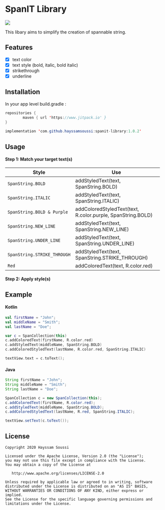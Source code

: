 # SpanIT Library
[![](https://jitpack.io/v/hayssamsoussi/spanit-library.svg)](https://jitpack.io/#hayssamsoussi/spanit-library)

This libary aims to simplify the creation of spannable string.

## Features
- [x] text color
- [x] text style (bold, italic, bold italic)
- [x] strikethrough
- [x] underline

## Installation
In your app level build.gradle :

```java
repositories {
        maven { url 'https://www.jitpack.io' }
}
    
implementation 'com.github.hayssamsoussi:spanit-library:1.0.2'
```
## Usage
#### Step 1: Match your target text(s)
| Style                       | Use                                     |
| -------------                | ----------------------------------------------- |
| `SpanString.BOLD`                | addStyledText(text, SpanString.BOLD)                         |
| `SpanString.ITALIC`                 | addStyledText(text, SpanString.ITALIC)                         |
| `SpanString.BOLD & Purple`              | addColoredStyledText(text, R.color.purple, SpanString.BOLD)                          |
| `SpanString.NEW_LINE`   | addStyledText(text, SpanString.NEW_LINE)    |
| `SpanString.UNDER_LINE`             |  addStyledText(text, SpanString.UNDER_LINE)                |
| `SpanString.STRIKE_THROUGH`             | addStyledText(text, SpanString.STRIKE_THROUGH)           |
| `Red`                      | addColoredText(text, R.color.red)                                |

#### Step 2: Apply style(s)

## Example
#### Kotlin
```kotlin
val firstName = "John";
val middleName = "Smith";
val lastName = "Doe";

var c = SpanCollection(this)
c.addColoredText(firstName, R.color.red)
c.addStyledText(middleName, SpanString.BOLD)
c.addColoredStyledText(lastName, R.color.red, SpanString.ITALIC)

textView.text = c.toText();
```
#### Java
```java
String firstName = "John";
String middleName = "Smith";
String lastName = "Doe";

SpanCollection c = new SpanCollection(this);
c.addColoredText(firstName, R.color.red);
c.addStyledText(middleName, SpanString.BOLD);
c.addColoredStyledText(lastName, R.red, SpanString.ITALIC);

textView.setText(c.toText());
```

## License
```
Copyright 2020 Hayssam Soussi

Licensed under the Apache License, Version 2.0 (the "License");
you may not use this file except in compliance with the License.
You may obtain a copy of the License at

   http://www.apache.org/licenses/LICENSE-2.0

Unless required by applicable law or agreed to in writing, software
distributed under the License is distributed on an "AS IS" BASIS,
WITHOUT WARRANTIES OR CONDITIONS OF ANY KIND, either express or implied.
See the License for the specific language governing permissions and
limitations under the License.
```
